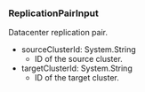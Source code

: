 ### ReplicationPairInput
Datacenter replication pair.

- sourceClusterId: System.String
  - ID of the source cluster.
- targetClusterId: System.String
  - ID of the target cluster.
